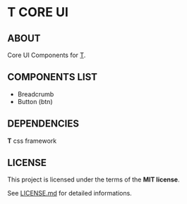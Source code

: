 # T CORE UI

## ABOUT

Core UI Components for [T](https://github.com/DavideTriso/t-css-framework).


## COMPONENTS LIST

* Breadcrumb
* Button (btn)


## DEPENDENCIES

**T** css framework

##

## LICENSE

This project is licensed under the terms of the **MIT license**.

See [LICENSE.md](LICENSE.md) for detailed informations.
